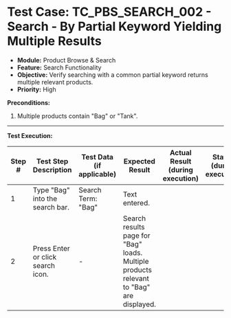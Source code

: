 # Test Case: TC_PBS_SEARCH_002 - Search - By Partial Keyword Yielding Multiple Results

* **Module:** Product Browse & Search
* **Feature:** Search Functionality
* **Objective:** Verify searching with a common partial keyword returns multiple relevant products.
* **Priority:** High

**Preconditions:**
1.  Multiple products contain "Bag" or "Tank".

---
**Test Execution:**

| Step # | Test Step Description                                                                 | Test Data (if applicable)                     | Expected Result                                                                                                                               | Actual Result (during execution) | Status (during execution) | Notes (during execution) |
|--------|---------------------------------------------------------------------------------------|-----------------------------------------------|-----------------------------------------------------------------------------------------------------------------------------------------------|----------------------------------|---------------------------|--------------------------|
| 1      | Type "Bag" into the search bar.                                                       | Search Term: "Bag"                            | Text entered.                                                                                                                                 |                                  |                           |                          |
| 2      | Press Enter or click search icon.                                                     | -                                             | Search results page for "Bag" loads. Multiple products relevant to "Bag" are displayed.                                                         |                                  |                           |                          |
